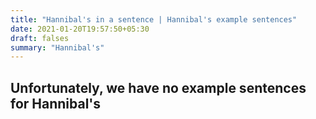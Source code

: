 ```yaml
---
title: "Hannibal's in a sentence | Hannibal's example sentences"
date: 2021-01-20T19:57:50+05:30
draft: falses
summary: "Hannibal's"
---
```

## Unfortunately, we have no example sentences for Hannibal's                 
